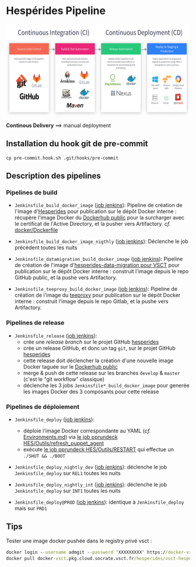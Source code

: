 # Hespérides Pipeline

![alt text](CICD-resource.png)

**Continous Delivery** ==> manual deployment

## Installation du hook git de pre-commit

    cp pre-commit.hook.sh .git/hooks/pre-commit

## Description des pipelines

### Pipelines de build

- `Jenkinsfile_build_docker_image` ([job jenkins](https://master.jenkins.cloud.socrate.vsct.fr/job/A_HESPERIDES/job/continuous-delivery/job/build_docker_image/)):
Pipeline de création de l'image d'[Hesperides](https://github.com/voyages-sncf-technologies/hesperides) pour publication sur le dépôt Docker interne :
récupère l'image Docker du [Dockerhub public](https://hub.docker.com/r/hesperides/hesperides/) pour la surcharger avec le certificat de l'Active Directory, et la pusher vers Artifactory.
_cf._ [docker/Dockerfile](docker/Dockerfile)

- `Jenkinsfile_build_docker_image_nigthly` ([job jenkins](https://master.jenkins.cloud.socrate.vsct.fr/job/A_HESPERIDES/job/continuous-delivery/job/build_docker_image_nigthly/)):
Déclenche le job précédent toutes les nuits

- `Jenkinsfile_datamigration_build_docker_image` ([job jenkins](https://master.jenkins.cloud.socrate.vsct.fr/job/A_HESPERIDES/job/data-migration/job/build_docker_image/)):
Pipeline de création de l'image d'[hesperides-data-migration pour VSCT](https://github.com/voyages-sncf-technologies/hesperides-data-migration) pour publication sur le dépôt Docker interne :
construit l'image depuis le repo GitHub public, et la pushe vers Artifactory.

- `Jenkinsfile_teeproxy_build_docker_image` ([job jenkins](https://master.jenkins.cloud.socrate.vsct.fr/job/A_HESPERIDES/job/teeproxy/job/build_docker_image/)):
Pipeline de création de l'image du [teeproxy](https://gitlab.socrate.vsct.fr/hesperides/teeproxy) pour publication sur le dépôt Docker interne :
construit l'image depuis le repo Gitlab, et la pushe vers Artifactory.

### Pipelines de release

- `Jenkinsfile_release` ([job jenkins](https://master.jenkins.cloud.socrate.vsct.fr/job/A_HESPERIDES/job/continuous-delivery/job/release/)):
  * crée une _release branch_ sur le projet GitHub [hesperides](https://github.com/voyages-sncf-technologies/hesperides)
  * crée un release GitHub, et donc un tag `git`, sur le projet GitHub [hesperides](https://github.com/voyages-sncf-technologies/hesperides)
  * cette release doit déclencher la création d'une nouvelle image Docker taguée sur le [Dockerhub public](https://hub.docker.com/r/hesperides/hesperides/)
  * merge & push de cette release sur les branches `develop` & `master` (c'est le "git workflow" classique)
  * déclenche les 3 jobs `Jenkinsfile*_build_docker_image` pour generée les images Docker des 3 composants pour cette release

### Pipelines de déploiement

- `Jenkinsfile_deploy` ([job jenkins](https://master.jenkins.cloud.socrate.vsct.fr/job/A_HESPERIDES/job/continuous-delivery/job/deploy/)):
  * déploie l'image Docker correspondante au YAML (_cf._ [Environments.md](Environments.md)) via [le job pprundeck HES/Outils/refresh_puppet_agent](https://pprundeck.socrate.vsct.fr/rundeck/project/HES/job/show/03662b77-5169-4828-96e8-8ba855d6c441)
  * exécute [le job pprundeck HES/Outils/RESTART](https://pprundeck.socrate.vsct.fr/rundeck/project/HES/job/show/c9f92ce5-2d20-4a57-9cb8-8e88aae5412f) qui effectue un `./SHUT && ./BOOT`

- `Jenkinsfile_deploy_nightly_dev` ([job jenkins](https://master.jenkins.cloud.socrate.vsct.fr/job/A_HESPERIDES/job/continuous-delivery/job/deploy_nightly_dev/)):
déclenche le job `Jenkinsfile_deploy` sur `REL1` toutes les nuits

- `Jenkinsfile_deploy_nightly_int` ([job jenkins](https://master.jenkins.cloud.socrate.vsct.fr/job/A_HESPERIDES/job/continuous-delivery/job/deploy_nightly_int/)):
déclenche le job `Jenkinsfile_deploy` sur `INT1` toutes les nuits

- `Jenkinsfile_deploy@PROD` ([job jenkins](https://master.jenkins.cloud.socrate.vsct.fr/job/A_HESPERIDES@PROD/job/deploy/)):
identique à `Jenkinsfile_deploy` mais sur `PRD1`

## Tips

Tester une image docker pushée dans le registry privé vsct :
```cmd
docker login --username admgit --password 'XXXXXXXXX' https://docker-vsct.pkg.cloud.socrate.vsct.fr
docker pull docker-vsct.pkg.cloud.socrate.vsct.fr/hesperides/vsct-hesperides:develop
```

